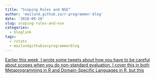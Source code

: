 ```yaml
---
title: "Scoping Rules and NSE"
author: 'mailund.github.io/r-programmer-blog'
date: '2018-09-20'
slug: scoping-rules-and-nse
categories:
  - bloglink
tags:
  - rstats
  - mailundgithubiorprogrammerblog
---
```


[Earlier this week, I wrote some tweets about how you have to be careful about scopes when you do non-standard evaluation. I cover this in both Metaprogramming in R and Domain-Specific Languages in R, but this<i class="fas fa-external-link-alt"></i>](https://mailund.github.io/r-programmer-blog/2018/09/20/scoping-rules-and-nse/)

